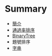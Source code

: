 # Summary

* [簡介](README.md)
* [通過率排序](tong_guo_lv_pai_xu.md)
* [BinaryTree](binarytree.md)
* 題號排序
* [字串](zi_chuan.md)

